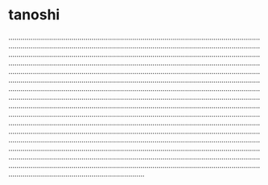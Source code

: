 # tanoshi

...................................................................................................................................................................................................................................................................................................................................................................................................................................................................................................................................................................................................................................................................................................................................................................................................................................................................................................................................................................................................................................................................................................................................................................................................................................................................................................................................................................................................................................................................................................................................................................................................................................................................................................................................................................................................................................................................................................................................................................................................................................................................................................................................